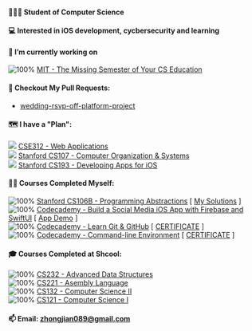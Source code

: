 #### 👨🏻‍🎓 Student of Computer Science

#### 💻 Interested in iOS development, cycbersecurity and learning

#### 📍 I’m currently working on
![100%](https://progress-bar.dev/80) [MIT - The Missing Semester of Your CS Education](https://missing.csail.mit.edu)

#### 📌 Checkout My Pull Requests: 
- [wedding-rsvp-off-platform-project](https://github.com/Codecademy/wedding-rsvp-off-platform-project/pull/698)

#### 🗺 I have a "Plan":
![](https://progress-bar.dev/0) [CSE312 - Web Applications](https://cse312.com) \
![](https://progress-bar.dev/0) [Stanford CS107 - Computer Organization & Systems](https://cs.stanford.edu/degrees/undergrad/Requirements.shtml) \
![](https://progress-bar.dev/0) [Stanford CS193 - Developing Apps for iOS](https://cs193p.sites.stanford.edu)

#### 🏴‍☠️ Courses Completed Myself:
![100%](https://progress-bar.dev/100) [Stanford CS106B - Programming Abstractions](https://web.stanford.edu/class/archive/cs/cs106b/cs106b.1192/) [ [My Solutions](https://github.com/a2677331/My-Solutions-Stanford-CS106B-HW) ] \
![100%](https://progress-bar.dev/100) [Codecademy - Build a Social Media iOS App with Firebase and SwiftUI](https://www.codecademy.com/learn/paths/build-a-social-media-ios-app-with-firebase-and-swiftui) [ [App Demo](https://www.youtube.com/watch?v=Hj154rLK7hw&t=25s) ] \
![100%](https://progress-bar.dev/100) [Codecademy - Learn Git & GitHub](https://www.codecademy.com/learn/learn-git) [ [CERTIFICATE](https://www.codecademy.com/profiles/jianZ5320566309/certificates/a8ab218d5950c29861635cc0bf12fd13) ] \
![100%](https://progress-bar.dev/100) [Codecademy - Command-line Environment](https://www.codecademy.com/learn/learn-the-command-line) [ [CERTIFICATE](https://www.codecademy.com/profiles/jianZ5320566309/certificates/c87ba0541f8be78bc2f4ba1128233f6f) ]

#### 🎓 Courses Completed at Shcool:
![100%](https://progress-bar.dev/100) [CS232 - Advanced Data Structures](https://github.com/a2677331/My-Solutions-CS232-HW) \
![100%](https://progress-bar.dev/100) [CS221 - Asembly Language](https://github.com/a2677331/My-Solutions-CS221-HW) \
![100%](https://progress-bar.dev/100) [CS132 - Computer Science II](https://github.com/a2677331/My-Solutions-CS132-HW) \
![100%](https://progress-bar.dev/100) [CS121 - Computer Science I](https://github.com/a2677331/My-Solutions-CS121-HW)

#### 📫 Email: [zhongjian089@gmail.com](mailto:zhongjian089@gmail.com)

